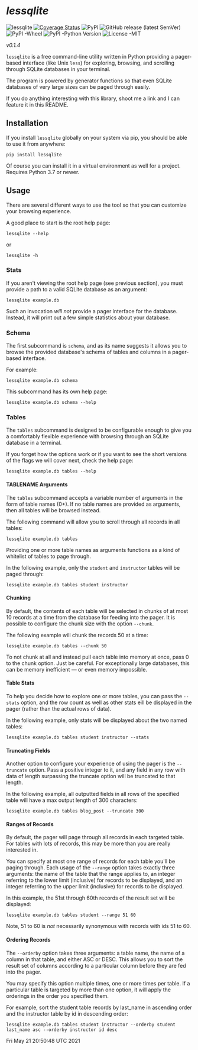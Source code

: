 # *lessqlite*

![lessqlite](https://github.com/dvanderweele/lessqlite/actions/workflows/test.yml/badge.svg)
[![Coverage Status](https://coveralls.io/repos/github/dvanderweele/lessqlite/badge.svg?branch=main)](https://coveralls.io/github/dvanderweele/lessqlite?branch=main)
![PyPI](https://img.shields.io/pypi/v/lessqlite)
![GitHub release (latest SemVer)](https://img.shields.io/github/v/release/dvanderweele/lessqlite)
![PyPI -Wheel](https://img.shields.io/pypi/wheel/lessqlite) 
![PyPI -Python Version](https://img.shields.io/pypi/pyversions/lessqlite) 
![License -MIT](https://img.shields.io/badge/License-MIT-blue)

*v0.1.4*

`lessqlite` is a free command-line utility written in Python providing a pager-based interface (like Unix `less`) for exploring, browsing, and scrolling through SQLite databases in your terminal. 

The program is powered by generator functions so that even SQLite databases of very large sizes can be paged through easily.

If you do anything interesting with this library, shoot me a link and I can feature it in this README.

## Installation

If you install `lessqlite` globally on your system via pip, you should be able to use it from anywhere:

```
pip install lessqlite
```

Of course you can install it in a virtual environment as well for a project. Requires Python 3.7 or newer.

## Usage

There are several different ways to use the tool so that you can customize your browsing experience. 

A good place to start is the root help page:

```
lessqlite --help
```

or

```
lessqlite -h
```

### Stats 

If you aren't viewing the root help page (see previous section), you must provide a path to a valid SQLite database as an argument:

```
lessqlite example.db
```

Such an invocation *will not* provide a pager interface for the database. Instead, it will print out a few simple statistics about your database.

### Schema

The first subcommand is `schema`, and as its name suggests it allows you to browse the provided database's schema of tables and columns in a pager-based interface. 

For example:

```
lessqlite example.db schema
```

This subcommand has its own help page:

```
lessqlite example.db schema --help 
```

### Tables

The `tables` subcommand is designed to be configurable enough to give you a comfortably flexible experience with browsing through an SQLite database in a terminal.

If you forget how the options work or if you want to see the short versions of the flags we will cover next, check the help page:

```
lessqlite example.db tables --help
```

#### TABLENAME Arguments

The `tables` subcommand accepts a variable number of arguments in the form of table names (0+). If no table names are provided as arguments, then all tables will be browsed instead. 

The following command will allow you to scroll through all records in all tables:

```
lessqlite example.db tables 
```

Providing one or more table names as arguments functions as a kind of whitelist of tables to page through. 

In the following example, only the `student` and `instructor` tables will be paged through:

```
lessqlite example.db tables student instructor 
```

#### Chunking

By default, the contents of each table will be selected in chunks of at most 10 records at a time from the database for feeding into the pager. It is possible to configure the chunk size with the option `--chunk`. 

The following example will chunk the records 50 at a time:

```
lessqlite example.db tables --chunk 50
```

To not chunk at all and instead pull each table into memory at once, pass 0 to the chunk option. Just be careful. For exceptionally large databases, this can be memory inefficient — or even memory impossible. 

#### Table Stats

To help you decide how to explore one or more tables, you can pass the `--stats` option, and the row count as well as other stats eill be displayed in the pager (rather than the actual rows of data). 

In the following example, only stats will be displayed about the two named tables:

```
lessqlite example.db tables student instructor --stats 
```

#### Truncating Fields

Another option to configure your experience of using the pager is the `--truncate` option. Pass a positive integer to it, and any field in any row with data of length surpassing the truncate option will be truncated to that length. 

In the following example, all outputted fields in all rows of the specified table will have a max output length of 300 characters:

```
lessqlite example.db tables blog_post --truncate 300
```

#### Ranges of Records

By default, the pager will page through all records in each targeted table. For tables with lots of records, this may be more than you are really interested in. 

You can specify at most one range of records for each table you'll be paging through. Each usage of the `--range` option takes exactly three arguments: the name of the table that the range applies to, an integer referring to the lower limit (inclusive) for records to be displayed, and an integer referring to the upper limit (inclusive) for records to be displayed. 

In this example, the 51st through 60th records of the result set will be displayed:

```
lessqlite example.db tables student --range 51 60
```

Note, 51 to 60 is *not* necessarily synonymous with records with ids 51 to 60. 

#### Ordering Records

The `--orderby` option takes three arguments: a table name, the name of a column in that table, and either ASC or DESC. This allows you to sort the result set of columns according to a particular column before they are fed into the pager.

You may specify this option multiple times, one or more times per table. If a particular table is targeted by more than one option, it will apply the orderings in the order you specified them.

For example, sort the student table records by last_name in ascending order and the instructor table by id in descending order:

```
lessqlite example.db tables student instructor --orderby student last_name asc --orderby instructor id desc 
```







Fri May 21 20:50:48 UTC 2021
